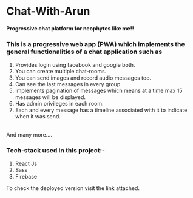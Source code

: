 # Chat-With-Arun
#### Progressive chat platform for neophytes like me!!

### This is a progressive web app (PWA) which implements the general functionalities of a chat application such as 
 1. Provides login using facebook and google both.
 2. You can create multiple chat-rooms.
 3. You can send images and record audio messages too.
 4. Can see the last messages in every group.
 5. Implements pagination of messages which means at a time max 15 messages will be displayed.
 6. Has admin privileges in each room. 
 7. Each and every message has a timeline associated with it to indicate when it was send.
 <br>
 And many more....

### Tech-stack used in this project:-
1. React Js
2. Sass
3. Firebase

To check the deployed version visit the link attached.
